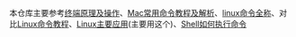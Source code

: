 本仓库主要参考[终端原理及操作](https://www.hanleylee.com/usage-of-terminal.html)、[Mac常用命令教程及解析](https://www.xiebruce.top/809.html#root-3)、[linux命令全称](https://zhuanlan.zhihu.com/p/64105558)、对比[Linux命令教程](https://learnku.com/server/wikis/36491)、[Linux主要应用](https://ccstudio.com.cn/linux/part1/remote.html)(主要用这个)、[Shell如何执行命令](http://docs.linuxtone.org/ebooks/C&CPP/c/ch31s02.html)
